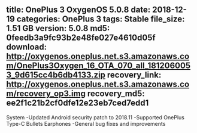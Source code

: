 title: OnePlus 3 OxygenOS 5.0.8
date: 2018-12-19
categories: OnePlus 3
tags: Stable
file_size: 1.51 GB
version: 5.0.8
md5: 0feedb3a9fc93b2e48fe027e4610d05f
download: http://oxygenos.oneplus.net.s3.amazonaws.com/OnePlus3Oxygen_16_OTA_070_all_1812060053_9d615cc4b6db4133.zip
recovery_link: http://oxygenos.oneplus.net.s3.amazonaws.com/recovery_op3.img
recovery_md5: ee2f1c21b2cf0dfe12e23eb7ced7edd1
---
System
-Updated Android security patch to 2018.11
-Supported OnePlus Type-C Bullets Earphones
-General bug fixes and improvements
